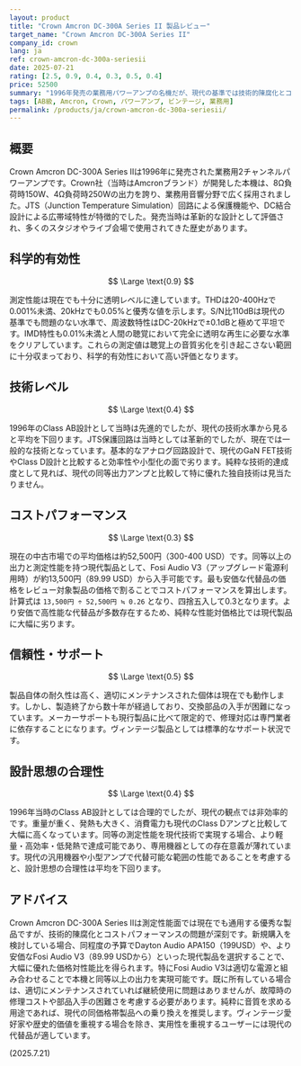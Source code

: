 ```yaml
---
layout: product
title: "Crown Amcron DC-300A Series II 製品レビュー"
target_name: "Crown Amcron DC-300A Series II"
company_id: crown
lang: ja
ref: crown-amcron-dc-300a-seriesii
date: 2025-07-21
rating: [2.5, 0.9, 0.4, 0.3, 0.5, 0.4]
price: 52500
summary: "1996年発売の業務用パワーアンプの名機だが、現代の基準では技術的陳腐化とコストパフォーマンスの問題が顕著な製品"
tags: [AB級, Amcron, Crown, パワーアンプ, ビンテージ, 業務用]
permalink: /products/ja/crown-amcron-dc-300a-seriesii/
---
```

## 概要

Crown Amcron DC-300A Series IIは1996年に発売された業務用2チャンネルパワーアンプです。Crown社（当時はAmcronブランド）が開発した本機は、8Ω負荷時150W、4Ω負荷時250Wの出力を誇り、業務用音響分野で広く採用されました。JTS（Junction Temperature Simulation）回路による保護機能や、DC結合設計による広帯域特性が特徴的でした。発売当時は革新的な設計として評価され、多くのスタジオやライブ会場で使用されてきた歴史があります。

## 科学的有効性

$$ \Large \text{0.9} $$

測定性能は現在でも十分に透明レベルに達しています。THDは20-400Hzで0.001%未満、20kHzでも0.05%と優秀な値を示します。S/N比110dBは現代の基準でも問題のない水準で、周波数特性はDC-20kHzで±0.1dBと極めて平坦です。IMD特性も0.01%未満と人間の聴覚において完全に透明な再生に必要な水準をクリアしています。これらの測定値は聴覚上の音質劣化を引き起こさない範囲に十分収まっており、科学的有効性において高い評価となります。

## 技術レベル

$$ \Large \text{0.4} $$

1996年のClass AB設計として当時は先進的でしたが、現代の技術水準から見ると平均を下回ります。JTS保護回路は当時としては革新的でしたが、現在では一般的な技術となっています。基本的なアナログ回路設計で、現代のGaN FET技術やClass D設計と比較すると効率性や小型化の面で劣ります。純粋な技術的達成度として見れば、現代の同等出力アンプと比較して特に優れた独自技術は見当たりません。

## コストパフォーマンス

$$ \Large \text{0.3} $$

現在の中古市場での平均価格は約52,500円（300-400 USD）です。同等以上の出力と測定性能を持つ現代製品として、Fosi Audio V3（アップグレード電源利用時）が約13,500円（89.99 USD）から入手可能です。最も安価な代替品の価格をレビュー対象製品の価格で割ることでコストパフォーマンスを算出します。計算式は `13,500円 ÷ 52,500円 ≒ 0.26` となり、四捨五入して0.3となります。より安価で高性能な代替品が多数存在するため、純粋な性能対価格比では現代製品に大幅に劣ります。

## 信頼性・サポート

$$ \Large \text{0.5} $$

製品自体の耐久性は高く、適切にメンテナンスされた個体は現在でも動作します。しかし、製造終了から数十年が経過しており、交換部品の入手が困難になっています。メーカーサポートも現行製品に比べて限定的で、修理対応は専門業者に依存することになります。ヴィンテージ製品としては標準的なサポート状況です。

## 設計思想の合理性

$$ \Large \text{0.4} $$

1996年当時のClass AB設計としては合理的でしたが、現代の観点では非効率的です。重量が重く、発熱も大きく、消費電力も現代のClass Dアンプと比較して大幅に高くなっています。同等の測定性能を現代技術で実現する場合、より軽量・高効率・低発熱で達成可能であり、専用機器としての存在意義が薄れています。現代の汎用機器や小型アンプで代替可能な範囲の性能であることを考慮すると、設計思想の合理性は平均を下回ります。

## アドバイス

Crown Amcron DC-300A Series IIは測定性能面では現在でも通用する優秀な製品ですが、技術的陳腐化とコストパフォーマンスの問題が深刻です。新規購入を検討している場合、同程度の予算でDayton Audio APA150（199USD）や、より安価なFosi Audio V3（89.99 USDから）といった現代製品を選択することで、大幅に優れた価格対性能比を得られます。特にFosi Audio V3は適切な電源と組み合わせることで本機と同等以上の出力を実現可能です。既に所有している場合は、適切にメンテナンスされていれば継続使用に問題はありませんが、故障時の修理コストや部品入手の困難さを考慮する必要があります。純粋に音質を求める用途であれば、現代の同価格帯製品への乗り換えを推奨します。ヴィンテージ愛好家や歴史的価値を重視する場合を除き、実用性を重視するユーザーには現代の代替品が適しています。

(2025.7.21)
